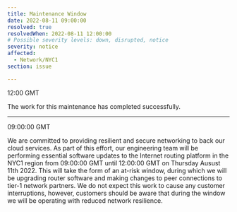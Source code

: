 ```yaml
---
title: Maintenance Window
date: 2022-08-11 09:00:00
resolved: true
resolvedWhen: 2022-08-11 12:00:00
# Possible severity levels: down, disrupted, notice
severity: notice
affected:
  - Network/NYC1
section: issue

---
```


12:00 GMT

The work for this maintenance has completed successfully.

---

09:00:00 GMT

We are committed to providing resilient and secure networking to back our cloud services. As part of this effort, our engineering team will be performing essential software updates to the Internet routing platform in the NYC1 region from 09:00:00 GMT until 12:00:00 GMT on Thursday Ausust 11th 2022. This will take the form of an at-risk window, during which we will be upgrading router software and making changes to peer connections to tier-1 network partners. We do not expect this work to cause any customer interruptions, however, customers should be aware that during the window we will be operating with reduced network resilience.
